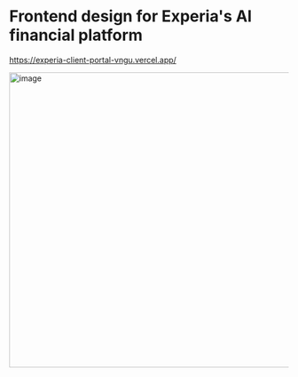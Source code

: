 # Frontend design for Experia's AI financial platform

https://experia-client-portal-vngu.vercel.app/

<img width="531" alt="image" src="https://github.com/user-attachments/assets/3eada7c6-82af-4e5e-b0c5-8804ca8b7e27" />
